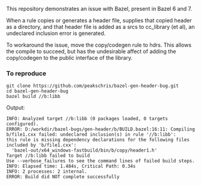 This repository demonstrates an issue with Bazel, present in Bazel 6 and 7.

When a rule copies or generates a header file, supplies that copied header as a directory, and that header file is added as a srcs to cc_library (et al), an undeclared inclusion error is generated.

To workaround the issue, move the copy/codegen rule to hdrs. This allows the compile to succeed, but has the undesirable affect of adding the copy/codegen to the public interface of the library.

### To reproduce

```
git clone https://github.com/peakschris/bazel-gen-header-bug.git
cd bazel-gen-header-bug
bazel build //b:libb
```

Output:
```
INFO: Analyzed target //b:libb (0 packages loaded, 0 targets configured).
ERROR: D:/workdir/bazel-bugs/gen-header/b/BUILD.bazel:16:11: Compiling b/file1.cxx failed: undeclared inclusion(s) in rule '//b:libb':
this rule is missing dependency declarations for the following files included by 'b/file1.cxx':
  'bazel-out/x64_windows-fastbuild/bin/b/copy/header1.h'
Target //b:libb failed to build
Use --verbose_failures to see the command lines of failed build steps.
INFO: Elapsed time: 1.484s, Critical Path: 0.34s
INFO: 2 processes: 2 internal.
ERROR: Build did NOT complete successfully
```